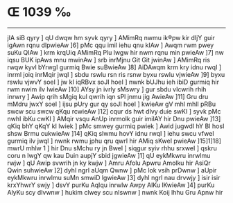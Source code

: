 # Œ 1039 ‰
---
jIA siB qyry ] qU dwqw hm syvk qyry ] AMimRq nwmu ik®pw kir dIjY guir
igAwn rqnu dIpwieAw ]6] pMc qqu imil iehu qnu kIAw ] Awqm rwm
pwey suKu QIAw ] krm krqUiq AMimRq Plu lwgw hir nwm rqnu min pwieAw
]7] nw iqsu BUK ipAws mnu mwinAw ] srb inrMjnu Git Git jwinAw ]
AMimRq ris rwqw kyvl bYrwgI gurmiq Bwie suBwieAw ]8] AiDAwqm krm
kry idnu rwqI ] inrml joiq inrMqir jwqI ] sbdu rswlu rsn ris rsnw
byxu rswlu vjwieAw ]9] byxu rswlu vjwvY soeI ] jw kI iqRBvx soJI hoeI
] nwnk bUJhu ieh ibiD gurmiq hir rwm nwim ilv lwieAw ]10] AYsy
jn ivrly sMswry ] gur sbdu vIcwrih rhih inrwry ] Awip qrih sMgiq
kul qwrih iqn sPl jnmu jig AwieAw ]11] Gru dru mMdru jwxY soeI ]
ijsu pUry gur qy soJI hoeI ] kwieAw gV mhl mhlI pRBu swcw scu swcw
qKqu rcwieAw ]12] cqur ds hwt dIvy duie swKI ] syvk pMc nwhI ibKu
cwKI ] AMqir vsqu AnUp inrmolk guir imilAY hir Dnu pwieAw ]13]
qKiq bhY qKqY kI lwiek ] pMc smwey gurmiq pwiek ] Awid jugwdI hY BI
hosI shsw Brmu cukwieAw ]14] qKiq slwmu hovY idnu rwqI ] iehu swcu
vfweI gurmiq ilv jwqI ] nwnk rwmu jphu qru qwrI hir AMiq sKweI
pwieAw ]15]1]18] mwrU mhlw 1 ] hir Dnu sMchu ry jn BweI ] siqgur
syiv rhhu srxweI ] qskru coru n lwgY qw kau Duin aupjY sbid jgwieAw
]1] qU eykMkwru inrwlmu rwjw ] qU Awip svwrih jn ky kwjw ] Amru Afolu
Apwru Amolku hir AsiQr Qwin suhwieAw ]2] dyhI ngrI aUqm Qwnw ]
pMc lok vsih prDwnw ] aUpir eykMkwru inrwlmu suMn smwiD lgwieAw ]3]
dyhI ngrI nau drvwjy ] isir isir krxYhwrY swjy ] dsvY purKu AqIqu
inrwlw Awpy AlKu lKwieAw ]4] purKu AlyKu scy dIvwnw ] hukim clwey
scu nIswnw ] nwnk Koij lhhu Gru Apnw hir
####
